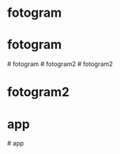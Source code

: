 # fotogram
# fotogram
#   f o t o g r a m  
 #   f o t o g r a m 2  
 # fotogram2
# fotogram2
# app
#   a p p  
 